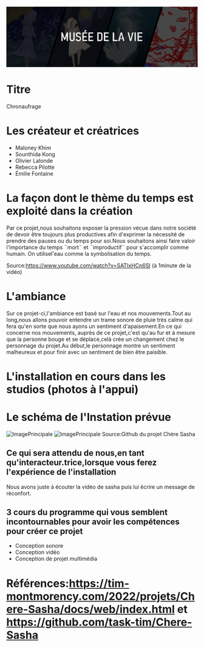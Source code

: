 ![ImagePrincipale](medias/banniere_chronaufrage.jpg)

# Titre
Chronaufrage
# Les créateur et créatrices
- Maloney Khim
- Sounthida Kong
- Olivier Lalonde
- Rebecca Pilotte
- Émilie Fontaine
# La façon dont le thème du temps est exploité dans la création
Par ce projet,nous souhaitons exposer la pression vécue dans notre société de devoir être toujours plus productives afin d'exprimer la nécessité de prendre des pauses ou du temps pour soi.Nous souhaitons ainsi faire valoir l'importance du temps ¨mort¨ et ¨improductif¨ pour s'accomplir comme humain. On utilisel'eau comme la symbolisation du temps.

Source:https://www.youtube.com/watch?v=SATIxHCn6SI (à 1minute de la vidéo)
# L'ambiance
Sur ce projet-ci,l'ambiance est basé sur l'eau et nos mouvements.Tout au long,nous allons pouvoir entendre un trame sonore de pluie très calme qui fera qu'en sorte que nous ayons un sentiment d'apaisement.En ce qui concerne nos mouvements, auprès de ce projet,c'est qu'au fur et à mesure que la personne bouge et se déplace,celà crée un changement chez le personnage du projet.Au début,le personnage montre un sentiment malheureux et pour finir avec un sentiment de bien être paisible.
# L'installation en cours dans les studios (photos à l'appui)

# Le schéma de l'Instation prévue
![ImagePrincipale](medias/chambre_sasha.png)
![ImagePrincipale](medias/sch%C3%A9ma_branchement_chambre.png)
Source:Github du projet Chère Sasha
## Ce qui sera attendu de nous,en tant qu'interacteur.trice,lorsque vous ferez l'expérience de l'installation
Nous avons juste à écouter la vidéo de sasha puis lui écrire un message de réconfort.
## 3 cours du programme qui vous semblent incontournables pour avoir les compétences pour créer ce projet
- Conception sonore
- Conception vidéo
- Conception de projet multimédia
# Références:https://tim-montmorency.com/2022/projets/Chere-Sasha/docs/web/index.html et https://github.com/task-tim/Chere-Sasha







